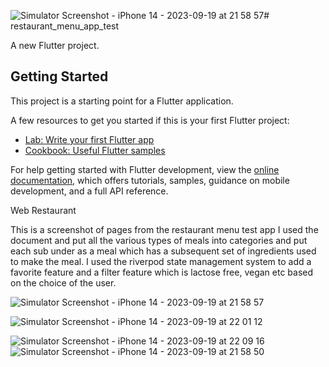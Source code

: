 ![Simulator Screenshot - iPhone 14 - 2023-09-19 at 21 58 57](https://github.com/ridelkombem/restaurant_app_menu_test/assets/92898115/081d53d8-d656-4fec-8d43-7290e9d1b9db)# restaurant_menu_app_test

A new Flutter project.

## Getting Started

This project is a starting point for a Flutter application.

A few resources to get you started if this is your first Flutter project:

- [Lab: Write your first Flutter app](https://docs.flutter.dev/get-started/codelab)
- [Cookbook: Useful Flutter samples](https://docs.flutter.dev/cookbook)

For help getting started with Flutter development, view the
[online documentation](https://docs.flutter.dev/), which offers tutorials,
samples, guidance on mobile development, and a full API reference.

Web Restaurant

This is a screenshot of pages from the restaurant menu test app
I used the document and put all the various types of meals into categories and put each sub under as a meal which has a subsequent set of ingredients used to make the meal. I used the riverpod state management system to add a favorite feature and a filter feature which is lactose free, vegan etc based on the choice of the user.

![Simulator Screenshot - iPhone 14 - 2023-09-19 at 21 58 57](https://github.com/ridelkombem/restaurant_app_menu_test/assets/92898115/ef7dcae9-7046-4947-a4e2-5f10e65f9002)

![Simulator Screenshot - iPhone 14 - 2023-09-19 at 22 01 12](https://github.com/ridelkombem/restaurant_app_menu_test/assets/92898115/b069f92e-4311-4cba-8d57-6af085d5f5cd)


![Simulator Screenshot - iPhone 14 - 2023-09-19 at 22 09 16](https://github.com/ridelkombem/restaurant_app_menu_test/assets/92898115/b54d313b-452b-45d3-b5fd-c7a6157929e0)
![Simulator Screenshot - iPhone 14 - 2023-09-19 at 21 58 50](https://github.com/ridelkombem/restaurant_app_menu_test/assets/92898115/c759df41-be92-43e7-95d3-ac35235999d6)





